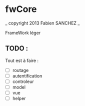 fwCore
======

_ copyright 2013 Fabien SANCHEZ _

FrameWork léger

TODO :
------

Tout est à faire :
- [ ] routage
- [ ] autentification
- [ ] controleur
- [ ] model
- [ ] vue
- [ ] helper
